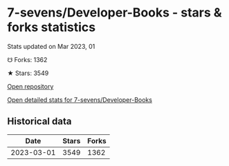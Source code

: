 # 7-sevens/Developer-Books - stars & forks statistics

Stats updated on Mar 2023, 01

☋ Forks: 1362

★ Stars: 3549

[Open repository](https://github.com/7-sevens/Developer-Books)

[Open detailed stats for 7-sevens/Developer-Books](https://reviewgithub.com/rep/7-sevens/Developer-Books)

## Historical data
| Date | Stars | Forks |
|------|-------|-------|
| 2023-03-01 | 3549 | 1362 | 

